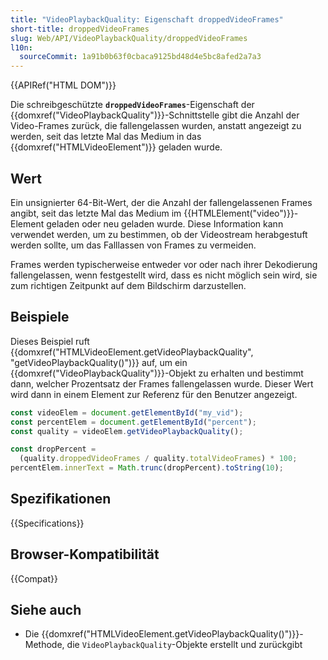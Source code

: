```yaml
---
title: "VideoPlaybackQuality: Eigenschaft droppedVideoFrames"
short-title: droppedVideoFrames
slug: Web/API/VideoPlaybackQuality/droppedVideoFrames
l10n:
  sourceCommit: 1a91b0b63f0cbaca9125bd48d4e5bc8afed2a7a3
---
```


{{APIRef("HTML DOM")}}

Die schreibgeschützte **`droppedVideoFrames`**-Eigenschaft der {{domxref("VideoPlaybackQuality")}}-Schnittstelle gibt die Anzahl der Video-Frames zurück, die fallengelassen wurden, anstatt angezeigt zu werden, seit das letzte Mal das Medium in das {{domxref("HTMLVideoElement")}} geladen wurde.

## Wert

Ein unsignierter 64-Bit-Wert, der die Anzahl der fallengelassenen Frames angibt, seit das letzte Mal das Medium im {{HTMLElement("video")}}-Element geladen oder neu geladen wurde. Diese Information kann verwendet werden, um zu bestimmen, ob der Videostream herabgestuft werden sollte, um das Falllassen von Frames zu vermeiden.

Frames werden typischerweise entweder vor oder nach ihrer Dekodierung fallengelassen, wenn festgestellt wird, dass es nicht möglich sein wird, sie zum richtigen Zeitpunkt auf dem Bildschirm darzustellen.

## Beispiele

Dieses Beispiel ruft {{domxref("HTMLVideoElement.getVideoPlaybackQuality", "getVideoPlaybackQuality()")}} auf, um ein {{domxref("VideoPlaybackQuality")}}-Objekt zu erhalten und bestimmt dann, welcher Prozentsatz der Frames fallengelassen wurde. Dieser Wert wird dann in einem Element zur Referenz für den Benutzer angezeigt.

```js
const videoElem = document.getElementById("my_vid");
const percentElem = document.getElementById("percent");
const quality = videoElem.getVideoPlaybackQuality();

const dropPercent =
  (quality.droppedVideoFrames / quality.totalVideoFrames) * 100;
percentElem.innerText = Math.trunc(dropPercent).toString(10);
```

## Spezifikationen

{{Specifications}}

## Browser-Kompatibilität

{{Compat}}

## Siehe auch

- Die {{domxref("HTMLVideoElement.getVideoPlaybackQuality()")}}-Methode, die `VideoPlaybackQuality`-Objekte erstellt und zurückgibt
